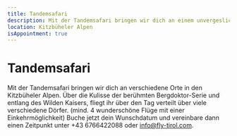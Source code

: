 ```yaml
---
title: Tandemsafari
description: Mit der Tandemsafari bringen wir dich an einem unvergeslichen Tag an verschiedene Orte in den Kitzbüheler Alpen und lassen dich die atemberaubende Kulisse aus einer ganz neuen Perspektive kennenlernen.
location: Kitzbüheler Alpen
isAppointment: true
---
```


# Tandemsafari

Mit der Tandemsafari bringen wir dich an verschiedene Orte in den Kitzbüheler Alpen. Über die Kulisse der berühmten Bergdoktor-Serie und entlang des Wilden Kaisers, fliegt ihr über den Tag verteilt über viele verschiedene Dörfer. (mind. 4 wunderschöne Flüge mit einer Einkehrmöglichkeit) Buche jetzt dein Wunschdatum und vereinbare dann einen Zeitpunkt  unter +43 6766422088 oder info@fly-tirol.com. 
